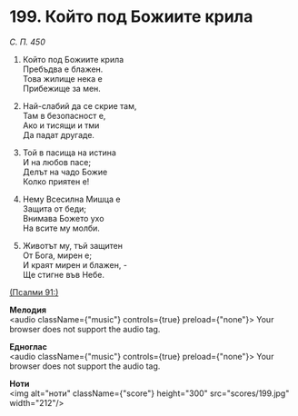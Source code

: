 # 199. Който под Божиите крила  

*С. П. 450*  

1. Който под Божиите крила  
Пребъдва е блажен.  
Това жилище нека е  
Прибежище за мен.  

2. Най-слабий да се скрие там,  
Там в безопасност е,  
Ако и тисящи и тми  
Да падат другаде.  

3. Той в пасища на истина  
И на любов пасе;  
Делът на чадо Божие  
Колко приятен е!  

4. Нему Всесилна Мишца е  
Защита от беди;  
Внимава Божето ухо  
На всите му молби.  

5. Животът му, тъй защитен  
От Бога, мирен е;  
И краят мирен и блажен, -  
Ще стигне във Небе.  

[(Псалми 91:)](http://biblia.bg/index.php?k=19&g=91&s=)  

__Мелодия__  
<audio className={"music"} controls={true} preload={"none"}><source src="mp3/199.mp3" type="audio/mpeg"/>
Your browser does not support the audio tag.
</audio>  

__Едноглас__  
<audio className={"music"} controls={true} preload={"none"}><source src="transp/199.mp3" type="audio/mpeg"/>
Your browser does not support the audio tag.
</audio>  

__Ноти__  
<img alt="ноти" className={"score"} height="300" src="scores/199.jpg" width="212"/>
